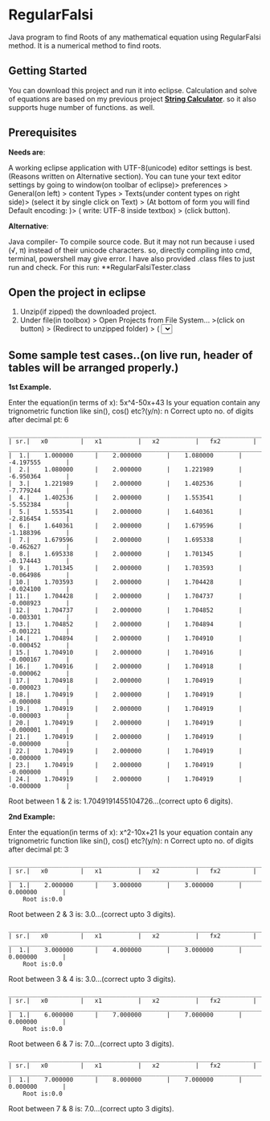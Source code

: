 # RegularFalsi
Java program to find Roots of any mathematical equation using RegularFalsi  method. It is a numerical method to find roots.

## Getting Started

You can download this project and run it into eclipse.
Calculation and solve of equations are based on my previous project [**String Calculator**](https://github.com/bablushaw23/StringCalculator). so it also supports huge number of functions. as well. 

## Prerequisites

**Needs are**:

 A working eclipse application with UTF-8(unicode) editor settings is best.(Reasons written on Alternative section).
 You can tune your text editor settings by going to window(on toolbar of eclipse)> preferences > General(on left) > content Types > Texts(under content types on right side)> (select it by single click on Text) > (At bottom of form you will find Default encoding: )> ( write: UTF-8 inside textbox) > (click <Apply and close> button).
 
 **Alternative**:
 
   Java compiler- To compile source code. But it may not run because i used (√, π) instead of their unicode characters. so, directly     compiling into cmd, terminal, powershell may give error.
   I have also provided .class files to just run and check. For this run: **RegularFalsiTester.class 

## Open the project in eclipse

1. Unzip(if zipped) the downloaded project.
2. Under file(in toolbox) > Open Projects from File System... >(click on <Directory> button) > (Redirect to unzipped folder) > 
	( <Select folder> button ) > (click on Finish).

## Some sample test cases..(on live run, header of tables will be arranged properly.)
**1st Example.**

Enter the equation(in terms of x):
5x^4-50x+43
Is your equation contain any trignometric function like sin(), cos() etc?(y/n):
n
Correct upto no. of digits after decimal pt:
6


	_________________________________________________________________________________________________________
	| sr.|   x0			|   x1			|   x2			|   fx2			|
	_________________________________________________________________________________________________________
	|  1.|    1.000000		|    2.000000		|    1.080000		|   -4.197555		|
	|  2.|    1.080000		|    2.000000		|    1.221989		|   -6.950364		|
	|  3.|    1.221989		|    2.000000		|    1.402536		|   -7.779244		|
	|  4.|    1.402536		|    2.000000		|    1.553541		|   -5.552384		|
	|  5.|    1.553541		|    2.000000		|    1.640361		|   -2.816454		|
	|  6.|    1.640361		|    2.000000		|    1.679596		|   -1.188396		|
	|  7.|    1.679596		|    2.000000		|    1.695338		|   -0.462627		|
	|  8.|    1.695338		|    2.000000		|    1.701345		|   -0.174443		|
	|  9.|    1.701345		|    2.000000		|    1.703593		|   -0.064986		|
	| 10.|    1.703593		|    2.000000		|    1.704428		|   -0.024100		|
	| 11.|    1.704428		|    2.000000		|    1.704737		|   -0.008923		|
	| 12.|    1.704737		|    2.000000		|    1.704852		|   -0.003301		|
	| 13.|    1.704852		|    2.000000		|    1.704894		|   -0.001221		|
	| 14.|    1.704894		|    2.000000		|    1.704910		|   -0.000452		|
	| 15.|    1.704910		|    2.000000		|    1.704916		|   -0.000167		|
	| 16.|    1.704916		|    2.000000		|    1.704918		|   -0.000062		|
	| 17.|    1.704918		|    2.000000		|    1.704919		|   -0.000023		|
	| 18.|    1.704919		|    2.000000		|    1.704919		|   -0.000008		|
	| 19.|    1.704919		|    2.000000		|    1.704919		|   -0.000003		|
	| 20.|    1.704919		|    2.000000		|    1.704919		|   -0.000001		|
	| 21.|    1.704919		|    2.000000		|    1.704919		|   -0.000000		|
	| 22.|    1.704919		|    2.000000		|    1.704919		|   -0.000000		|
	| 23.|    1.704919		|    2.000000		|    1.704919		|   -0.000000		|
	| 24.|    1.704919		|    2.000000		|    1.704919		|   -0.000000		|


Root between 1 & 2 is: 1.7049191455104726...(correct upto 6 digits).

**2nd Example:**

Enter the equation(in terms of x):
x^2-10x+21
Is your equation contain any trignometric function like sin(), cos() etc?(y/n):
n
Correct upto no. of digits after decimal pt:
3


	_________________________________________________________________________________________________________
	| sr.|   x0			|   x1			|   x2			|   fx2			|
	_________________________________________________________________________________________________________
	|  1.|    2.000000		|    3.000000		|    3.000000		|    0.000000		|
		Root is:0.0


Root between 2 & 3 is: 3.0...(correct upto 3 digits).


	_________________________________________________________________________________________________________
	| sr.|   x0			|   x1			|   x2			|   fx2			|
	_________________________________________________________________________________________________________
	|  1.|    3.000000		|    4.000000		|    3.000000		|    0.000000		|
		Root is:0.0


Root between 3 & 4 is: 3.0...(correct upto 3 digits).


	_________________________________________________________________________________________________________
	| sr.|   x0			|   x1			|   x2			|   fx2			|
	_________________________________________________________________________________________________________
	|  1.|    6.000000		|    7.000000		|    7.000000		|    0.000000		|
		Root is:0.0


Root between 6 & 7 is: 7.0...(correct upto 3 digits).


	_________________________________________________________________________________________________________
	| sr.|   x0			|   x1			|   x2			|   fx2			|
	_________________________________________________________________________________________________________
	|  1.|    7.000000		|    8.000000		|    7.000000		|    0.000000		|
		Root is:0.0


Root between 7 & 8 is: 7.0...(correct upto 3 digits).

